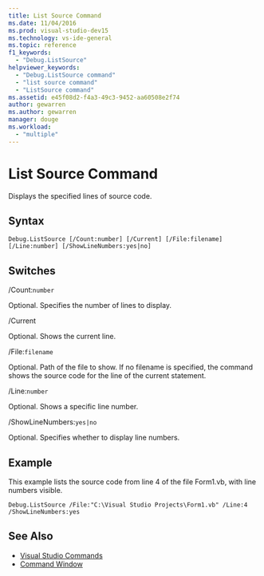 ```yaml
---
title: List Source Command
ms.date: 11/04/2016
ms.prod: visual-studio-dev15
ms.technology: vs-ide-general
ms.topic: reference
f1_keywords:
  - "Debug.ListSource"
helpviewer_keywords:
  - "Debug.ListSource command"
  - "list source command"
  - "ListSource command"
ms.assetid: e45f08d2-f4a3-49c3-9452-aa60508e2f74
author: gewarren
ms.author: gewarren
manager: douge
ms.workload:
  - "multiple"
---
```

# List Source Command
Displays the specified lines of source code.

## Syntax

```
Debug.ListSource [/Count:number] [/Current] [/File:filename]
[/Line:number] [/ShowLineNumbers:yes|no]
```

## Switches
 /Count:`number`

 Optional. Specifies the number of lines to display.

 /Current

 Optional. Shows the current line.

 /File:`filename`

 Optional. Path of the file to show. If no filename is specified, the command shows the source code for the line of the current statement.

 /Line:`number`

 Optional. Shows a specific line number.

 /ShowLineNumbers:`yes|no`

 Optional. Specifies whether to display line numbers.

## Example
 This example lists the source code from line 4 of the file Form1.vb, with line numbers visible.

```
Debug.ListSource /File:"C:\Visual Studio Projects\Form1.vb" /Line:4 /ShowLineNumbers:yes
```

## See Also

- [Visual Studio Commands](../../ide/reference/visual-studio-commands.md)
- [Command Window](../../ide/reference/command-window.md)